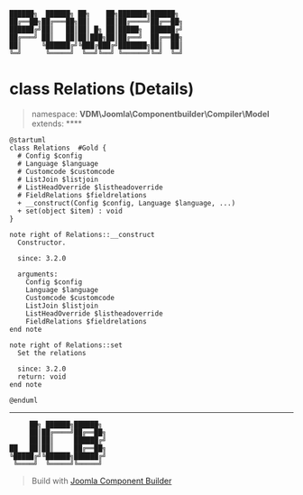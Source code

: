 ```
██████╗  ██████╗ ██╗    ██╗███████╗██████╗
██╔══██╗██╔═══██╗██║    ██║██╔════╝██╔══██╗
██████╔╝██║   ██║██║ █╗ ██║█████╗  ██████╔╝
██╔═══╝ ██║   ██║██║███╗██║██╔══╝  ██╔══██╗
██║     ╚██████╔╝╚███╔███╔╝███████╗██║  ██║
╚═╝      ╚═════╝  ╚══╝╚══╝ ╚══════╝╚═╝  ╚═╝
```
# class Relations (Details)
> namespace: **VDM\Joomla\Componentbuilder\Compiler\Model**
> extends: ****
```uml
@startuml
class Relations  #Gold {
  # Config $config
  # Language $language
  # Customcode $customcode
  # ListJoin $listjoin
  # ListHeadOverride $listheadoverride
  # FieldRelations $fieldrelations
  + __construct(Config $config, Language $language, ...)
  + set(object $item) : void
}

note right of Relations::__construct
  Constructor.

  since: 3.2.0
  
  arguments:
    Config $config
    Language $language
    Customcode $customcode
    ListJoin $listjoin
    ListHeadOverride $listheadoverride
    FieldRelations $fieldrelations
end note

note right of Relations::set
  Set the relations

  since: 3.2.0
  return: void
end note
 
@enduml
```

---
```
     ██╗ ██████╗██████╗
     ██║██╔════╝██╔══██╗
     ██║██║     ██████╔╝
██   ██║██║     ██╔══██╗
╚█████╔╝╚██████╗██████╔╝
 ╚════╝  ╚═════╝╚═════╝
```
> Build with [Joomla Component Builder](https://git.vdm.dev/joomla/Component-Builder)

